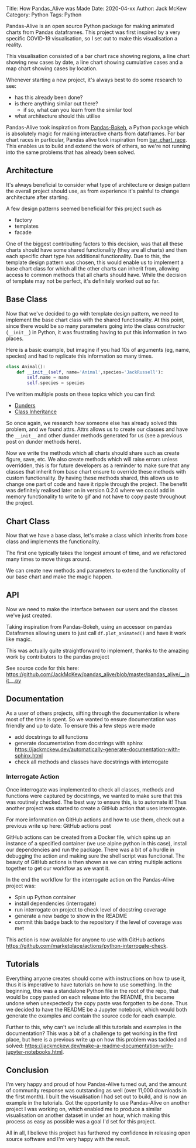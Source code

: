 Title: How Pandas_Alive was Made
Date: 2020-04-xx
Author: Jack McKew
Category: Python
Tags: Python

Pandas-Alive is an open source Python package for making animated charts from Pandas dataframes. This project was first inspired by a very specific COVID-19 visualisation, so I set out to make this visualisation a reality.

This visualisation consisted of a bar chart race showing regions, a line chart showing new cases by date, a line chart showing cumulative cases and a map chart showing cases by location.

Whenever starting a new project, it's always best to do some research to see:

- has this already been done?
- is there anything similar out there?
    - if so, what can you learn from the similar tool
- what architecture should this utilise

Pandas-Alive took inspiration from [Pandas-Bokeh](https://github.com/PatrikHlobil/Pandas-Bokeh), a Python package which is absolutely magic for making interactive charts from dataframes. For bar chart races in particular, Pandas alive took inspiration from [bar_chart_race](https://github.com/dexplo/bar_chart_race). This enables us to build and extend the work of others, so we're not running into the same problems that has already been solved.

## Architecture

It's always beneficial to consider what type of architecture or design pattern the overall project should use, as from experience it's painful to change architecture after starting.

A few design patterns seemed beneficial for this project such as

- factory
- templates
- facade

One of the biggest contributing factors to this decision, was that all these charts should have some shared functionality (they are all charts) and then each specific chart type has additional functionality. Due to this, the template design pattern was chosen, this would enable us to implement a base chart class for which all the other charts can inherit from, allowing access to common methods that all charts should have. While the decision of template may not be perfect, it's definitely worked out so far.

## Base Class

Now that we've decided to go with template design pattern, we need to implement the base chart class with the shared functionality. At this point, since there would be so many parameters going into the class constructor (`__init__`) in Python, it was frustrating having to put this information in two places.

Here is a basic example, but imagine if you had 10s of arguments (eg, name, species) and had to replicate this information so many times.

``` python
class Animal():
    def __init__(self, name='Animal',species='JackRussell'):
        self.name = name
        self.species = species
```

I've written multiple posts on these topics which you can find:

- [Dunders](https://jackmckew.dev/dunders-in-python.html)
- [Class Inheritance](https://jackmckew.dev/inheritance-in-python.html)

So once again, we research how someone else has already solved this problem, and we found attrs. Attrs allows us to create our classes and have the `__init__` and other dunder methods generated for us (see a previous post on dunder methods here).

Now we write the methods which all charts should share such as create figure, save, etc. We also create methods which will raise errors unless overridden, this is for future developers as a reminder to make sure that any classes that inherit from base chart ensure to override these methods with custom functionality. By having these methods shared, this allows us to change one part of code and have it ripple through the project. The benefit was definitely realised later on in version 0.2.0 where we could add in memory functionality to write to gif and not have to copy paste throughout the project.

## Chart Class

Now that we have a base class, let's make a class which inherits from base class and implements the functionality.

The first one typically takes the longest amount of time, and we refactored many times to move things around.

We can create new methods and parameters to extend the functionality of our base chart and make the magic happen.

## API

Now we need to make the interface between our users and the classes we've just created.

Taking inspiration from Pandas-Bokeh, using an accessor on pandas Dataframes allowing users to just call `df.plot_animated()` and have it work like magic.

This was actually quite straightforward to implement, thanks to the amazing work by contributors to the pandas project

See source code for this here: <https://github.com/JackMcKew/pandas_alive/blob/master/pandas_alive/__init__.py>

## Documentation

As a user of others projects, sifting through the documentation is where most of the time is spent. So we wanted to ensure documentation was friendly and up to date. To ensure this a few steps were made

- add docstrings to all functions
- generate documentation from docstrings with sphinx <https://jackmckew.dev/automatically-generate-documentation-with-sphinx.html>
- check all methods and classes have docstrings with interrogate

### Interrogate Action

Once interrogate was implemented to check all classes, methods and functions were captured by docstrings, we wanted to make sure that this was routinely checked. The best way to ensure this, is to automate it! Thus another project was started to create a GitHub action that uses interrogate.

For more information on GitHub actions and how to use them, check out a previous write up here: GitHub actions post

GitHub actions can be created from a Docker file, which spins up an instance of a specified container (we use alpine python in this case), install our dependencies and run the package. There was a bit of a hurdle in debugging the action and making sure the shell script was functional. The beauty of GitHub actions is then shown as we can string multiple actions together to get our workflow as we want it.

In the end the workflow for the interrogate action on the Pandas-Alive project was:

- Spin up Python container
- install dependencies (interrogate)
- run interrogate on project to check level of docstring coverage
- generate a new badge to show in the README
- commit this badge back to the repository if the level of coverage was met

This action is now available for anyone to use with GitHub actions <https://github.com/marketplace/actions/python-interrogate-check>.

## Tutorials

Everything anyone creates should come with instructions on how to use it, thus it is imperative to have tutorials on how to use something. In the beginning, this was a standalone Python file in the root of the repo, that would be copy pasted on each release into the README, this became undone when unexpectedly the copy paste was forgotten to be done. Thus we decided to have the README be a Jupyter notebook, which would both generate the examples and contain the source code for each example.

Further to this, why can't we include all this tutorials and examples in the documentation? This was a bit of a challenge to get working in the first place, but here is a previous write up on how this problem was tackled and solved: <https://jackmckew.dev/make-a-readme-documentation-with-jupyter-notebooks.html>.

## Conclusion

I'm very happy and proud of how Pandas-Alive turned out, and the amount of community response was outstanding as well (over 11,000 downloads in the first month). I built the visualisation I had set out to build, and is now an example in the tutorials. Got the opportunity to use Pandas-Alive on another project I was working on, which enabled me to produce a similar visualisation on another dataset in under an hour, which making this process as easy as possible was a goal I'd set for this project.

All in all, I believe this project has furthered my confidence in releasing open source software and I'm very happy with the result.
